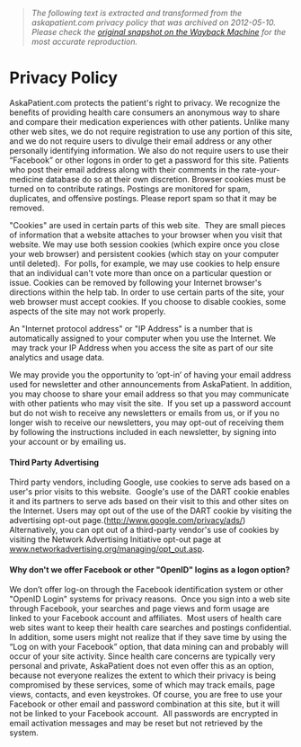 > *The following text is extracted and transformed from the askapatient.com privacy policy that was archived on 2012-05-10. Please check the [original snapshot on the Wayback Machine](https://web.archive.org/web/20120510030757id_/http%3A//www.askapatient.com/general/privacy.asp) for the most accurate reproduction.*

# Privacy Policy

AskaPatient.com protects the patient's right to privacy. We recognize the benefits of providing health care consumers an anonymous way to share and compare their medication experiences with other patients. Unlike many other web sites, we do not require registration to use any portion of this site, and we do not require users to divulge their email address or any other personally identifying information. We also do not require users to use their “Facebook” or other logons in order to get a password for this site. Patients who post their email address along with their comments in the rate-your-medicine database do so at their own discretion. Browser cookies must be turned on to contribute ratings. Postings are monitored for spam, duplicates, and offensive postings. Please report spam so that it may be removed.

"Cookies" are used in certain parts of this web site.  They are small pieces of information that a website attaches to your browser when you visit that website. We may use both session cookies (which expire once you close your web browser) and persistent cookies (which stay on your computer until deleted).  For polls, for example, we may use cookies to help ensure that an individual can't vote more than once on a particular question or issue. Cookies can be removed by following your Internet browser's directions within the help tab. In order to use certain parts of the site, your web browser must accept cookies. If you choose to disable cookies, some aspects of the site may not work properly.

An "Internet protocol address" or "IP Address" is a number that is automatically assigned to your computer when you use the Internet. We  may track your IP Address when you access the site as part of our site analytics and usage data. 

We may provide you the opportunity to ’opt-in’ of having your email address used for newsletter and other announcements from AskaPatient. In addition, you may choose to share your email address so that you may communicate with other patients who may visit the site.  If you set up a password account but do not wish to receive any newsletters or emails from us, or if you no longer wish to receive our newsletters, you may opt-out of receiving them by following the instructions included in each newsletter, by signing into your account or by emailing us.

#### Third Party Advertising

Third party vendors, including Google, use cookies to serve ads based on a user's prior visits to this website.  Google's use of the DART cookie enables it and its partners to serve ads based on their visit to this and other sites on the Internet. Users may opt out of the use of the DART cookie by visiting the advertising opt-out page.(http://www.google.com/privacy/ads/)   
Alternatively, you can opt out of a third-party vendor's use of cookies by visiting the Network Advertising Initiative opt-out page at www.networkadvertising.org/managing/opt_out.asp. 

#### Why don't we offer Facebook or other "OpenID" logins as a logon option?

We don’t offer log-on through the Facebook identification system or other "OpenID Login" systems for privacy reasons.  Once you sign into a web site through Facebook, your searches and page views and form usage are linked to your Facebook account and affiliates.  Most users of health care web sites want to keep their health care searches and postings confidential. In addition, some users might not realize that if they save time by using the “Log on with your Facebook” option, that data mining can and probably will occur of your site activity. Since health care concerns are typically very personal and private, AskaPatient does not even offer this as an option, because not everyone realizes the extent to which their privacy is being compromised by these services, some of which may track emails, page views, contacts, and even keystrokes. Of course, you are free to use your Facebook or other email and password combination at this site, but it will not be linked to your Facebook account.  All passwords are encrypted in email activation messages and may be reset but not retrieved by the system. 
